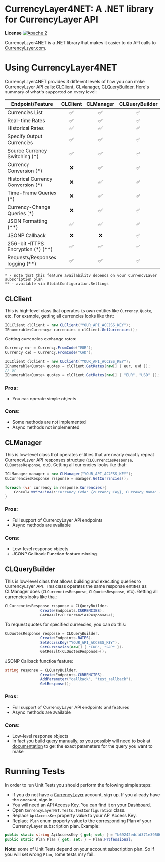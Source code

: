 # CurrencyLayer4NET: A .NET library for CurrencyLayer API

**License** [![Apache 2](http://img.shields.io/badge/license-Apache%202-brightgreen.svg)](http://www.apache.org/licenses/LICENSE-2.0) <br/>

CurrencyLayer4NET is a .NET library that makes it easier to do API calls to [CurrencyLayer.com](https://currencylayer.com).

# Using CurrencyLayer4NET
CurrencyLayer4NET provides 3 different levels of how you can make CurrencyLayer API calls: [CLClient](#CLClient), [CLManager](#CLManager), [CLQueryBuilder](#CLQueryBuilder). Here's summary of what's supported on every level:

| Endpoint/Feature 				 		| CLClient 			| CLManager 		| CLQueryBuilder 	|
|---------------------------------------|   :---:  			|   :---:   		|     :---:      	|
| Currencies List				 		|:white_check_mark:	|:white_check_mark:	|:white_check_mark:	|
| Real-time Rates  				 		|:white_check_mark:	|:white_check_mark:	|:white_check_mark:	|
| Historical Rates 				 		|:white_check_mark:	|:white_check_mark:	|:white_check_mark:	|
| Specify Output Currencies 	 		|:white_check_mark:	|:white_check_mark:	|:white_check_mark:	|
| Source Currency Switching (*)	 		|:white_check_mark: |:white_check_mark:	|:white_check_mark:	|
| Currency Conversion (*)		 		|:x: 				|:white_check_mark:	|:white_check_mark:	|
| Historical Currency Conversion (*) 	|:x: 				|:white_check_mark:	|:white_check_mark:	|
| Time-Frame Queries (*)		 		|:x:				|:white_check_mark:	|:white_check_mark:	|
| Currency-Change Queries (*)	 		|:x: 				|:white_check_mark:	|:white_check_mark:	|
| JSON Formatting (**)			 		|:white_check_mark:	|:white_check_mark:	|:white_check_mark:	|
| JSONP Callback   				 		|:x:				|:x:				|:white_check_mark:	|
| 256-bit HTTPS Encryption (*) (**)		|:white_check_mark: |:white_check_mark: |:white_check_mark:	|
| Requests/Responses logging (**)		|:white_check_mark:	|:white_check_mark:	|:white_check_mark:	|

	* - note that this feature availability depends on your CurrencyLayer subscription plan
	** - available via GlobalConfiguration.Settings

## CLClient
This is high-level class that operates its own entities like `Currency`, `Quote`, etc. For example, getting all currencies looks like that:
```cs
ICLClient clClient = new CLClient("YOUR_API_ACCESS_KEY");
IEnumerable<Currency> currencies = clClient.GetCurrencies();
```
Getting currencies exchange rates:
```cs
Currency eur = Currency.FromCode("EUR");
Currency cad = Currency.FromCode("CAD");

ICLClient clClient = new CLClient("YOUR_API_ACCESS_KEY");
IEnumerable<Quote> quotes = clClient.GetRates(new[] { eur, usd });
// or
IEnumerable<Quote> quotes = clClient.GetRates(new[] { "EUR", "USD" });
```

### Pros:
- You can operate simple objects

### Cons:
- Some methods are not implemented
- Async methods not implemented

## CLManager
This is low-level class that operates entities that are nearly exactly repeat CurrencyLayer API responses structure (`CLCurrenciesResponse`, `CLQuotesResponse`, etc). Getting all currencies looks like that:
```cs
ICLManager manager = new CLManager("YOUR_API_ACCESS_KEY");
CLCurrenciesResponse response = manager.GetCurrencies();

foreach (var currency in response.Currencies){
	Console.WriteLine($"Currency Code: {currency.Key}, Currency Name: {currency.Value}");
}
```

### Pros:
- Full support of CurrencyLayer API endpoints
- Async methods are available

### Cons:
- Low-level response objects
- JSONP Callback Function feature missing

## CLQueryBuilder
This is low-level class that allows building and executing queries to CurrencyLayer API. This class operates the same response entities as CLManager does (`CLCurrenciesResponse`, `CLQuotesResponse`, etc). Getting all currencies looks like that:
```cs
CLCurrenciesResponse response = CLQueryBuilder.
                Create(Endpoints.CURRENCIES).
                GetResult<CLCurrenciesResponse>();
```
To request quotes for specified currencies, you can do this:
```cs
CLQuotesResponse response = CLQueryBuilder.
                Create(Endpoints.RATES).
                SetAccessKey("YOUR_API_ACCESS_KEY").
				SetCurrencies(new[] { "EUR", "GBP" }).
                GetResult<CLQuotesResponse>();
```
JSONP Callback function feature:
```cs
string response = CLQueryBuilder.
                Create(Endpoints.CURRENCIES).
                AddParameter("callback", "test_callback").
                GetResponse();
```

### Pros:
- Full support of CurrencyLayer API endpoints and features
- Async methods are available

### Cons:
- Low-level response objects
- In fact you build query manually, so you possibly will need to look at [documentation](https://currencylayer.com/documentation) to get the exact parameters for the query you want to make

# Running Tests

In order to run Unit Tests you should perform the following simple steps:
- If you do not have a [CurrencyLayer](https://currencylayer.com) account, sign up. If you already have the account, sign in.
- You will need an API Access Key. You can find it on your [Dashboard](https://currencylayer.com/dashboard).
- Open `CurrencyLayerNET.Tests.TestConfiguration` class.
- Replace `ApiAccessKey` property value to your API Access Key.
- Replace `Plan` enum property value to the corresponding Plan of your CurrencyLayer subscription plan. Example:
```cs
public static string ApiAccessKey { get; set; } = "b69242edc1d371e395060d3f414870d2";
public static Plan Plan { get; set; } = Plan.Professional;
```
**Note**: some of Unit Tests depend on your account subscription plan. So if you will set wrong `Plan`, some tests may fail.
